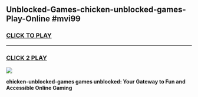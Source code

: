 
## Unblocked-Games-chicken-unblocked-games-Play-Online #mvi99
<h3>
<a href="https://news.freeplayer.one?title=chicken-unblocked-games&ref=3">CLICK TO PLAY</a></h3>
<hr>

<h3>
<a href="https://news.freeplayer.one?title=chicken-unblocked-games&ref=3">CLICK 2 PLAY</a>
  
</h3>

<a href="https://news.freeplayer.one?title=chicken-unblocked-games&ref=3"><img src="https://clearcache.store/games.png"></a>


**chicken-unblocked-games games unblocked: Your Gateway to Fun and Accessible Online Gaming**
